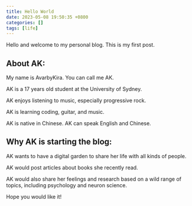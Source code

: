 ```yaml
---
title: Hello World
date: 2023-05-08 19:50:35 +0800
categories: []
tags: [life]
---
```


Hello and welcome to my personal blog. This is my first post.

## About AK: 

My name is AvarbyKira. You can call me AK.

AK is a 17 years old student at the University of Sydney.

AK enjoys listening to music, especially progressive rock.

AK is learning coding, guitar, and music.

AK is native in Chinese. AK can speak English and Chinese.

## Why AK is starting the blog:

AK wants to have a digital garden to share her life with all kinds of people.

AK would post articles about books she recently read.

AK would also share her feelings and research based on a wild range of topics, including psychology and neuron science.

Hope you would like it!